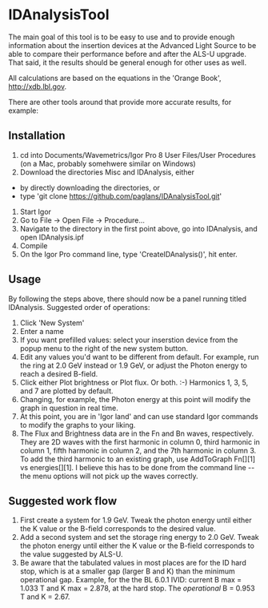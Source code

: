# IDAnalysisTool

The main goal of this tool is to be easy to use and to provide enough information about the insertion devices at the Advanced Light Source to be able to compare their performance before and after the ALS-U upgrade. That said, it the results should be general enough for other uses as well. 

All calculations are based on the equations in the 'Orange Book', http://xdb.lbl.gov.

There are other tools around that provide more accurate results, for example:


## Installation

1. cd into Documents/Wavemetrics/Igor Pro 8 User Files/User Procedures (on a Mac, probably somehwere similar on Windows)
1. Download the directories Misc and IDAnalysis, either
  * by directly downloading the directories, or
  * type 'git clone https://github.com/paglans/IDAnalysisTool.git'
1. Start Igor
1. Go to File -> Open File -> Procedure...
1. Navigate to the directory in the first point above, go into IDAnalysis, and open IDAnalysis.ipf
1. Compile
1. On the Igor Pro command line, type 'CreateIDAnalysis()', hit enter.

## Usage

By following the steps above, there should now be a panel running titled IDAnalysis. Suggested order of operations:
1. Click 'New System'
1. Enter a name
1. If you want prefilled values: select your inserstion device from the popup menu to the right of the new system button.
1. Edit any values you'd want to be different from default. For example, run the ring at 2.0 GeV instead or 1.9 GeV, or adjust the Photon energy to reach a desired B-field.
1. Click either Plot brightness or Plot flux. Or both. :-) Harmonics 1, 3, 5, and 7 are plotted by default.
1. Changing, for example, the Photon energy at this point will modify the graph in question in real time.
1. At this point, you are in 'Igor land' and can use standard Igor commands to modify the graphs to your liking.
1. The Flux and Brightness data are in the Fn and Bn waves, respectively. They are 2D waves with the first harmonic in column 0, third harmonic in column 1, fifth harmonic in column 2, and the 7th harmonic in column 3. To add the third harmonic to an existing graph, use AddToGraph Fn[][1] vs energies[][1]. I believe this has to be done from the command line -- the menu options will not pick up the waves correctly.

## Suggested work flow

1. First create a system for 1.9 GeV. Tweak the photon energy until either the K value or the B-field corresponds to the desired value. 
1. Add a second system and set the storage ring energy to 2.0 GeV. Tweak the photon energy until either the K value or the B-field corresponds to the value suggested by ALS-U.
1. Be aware that the tabulated values in most places are for the ID hard stop, which is at a smaller gap (larger B and K) than the minimum operational gap. Example, for the the BL 6.0.1 IVID: current B max = 1.033 T and K max = 2.878, at the hard stop. The *operational* B = 0.953 T and K = 2.67. 
